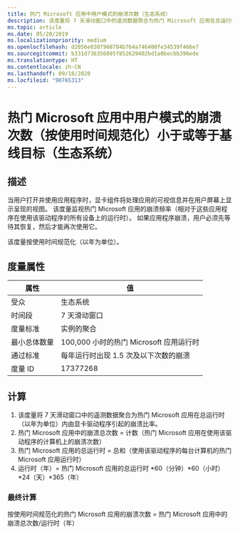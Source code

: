 ```yaml
---
title: 热门 Microsoft 应用中用户模式的崩溃次数（生态系统）
description: 该度量将 7 天滑动窗口中的遥测数据聚合为热门 Microsoft 应用在总运行时（以年为单位）内由显卡驱动程序引起的崩溃比率
ms.topic: article
ms.date: 05/20/2019
ms.localizationpriority: medium
ms.openlocfilehash: d2056e030f968784b764a746400fe34539f466e7
ms.sourcegitcommit: b331d736356095f852629402bd1a0becbb396ede
ms.translationtype: HT
ms.contentlocale: zh-CN
ms.lasthandoff: 09/18/2020
ms.locfileid: "90765313"
---
```

# <a name="number-of-user-mode-crashes-in-top-microsoft-apps-normalized-by-usage-is-less-than-or-equal-to-the-baseline-goal-ecosystem"></a>热门 Microsoft 应用中用户模式的崩溃次数（按使用时间规范化）小于或等于基线目标（生态系统）

## <a name="description"></a>描述

当用户打开并使用应用程序时，显卡组件将处理应用的可视信息并在用户屏幕上显示呈现的视图。 该度量监视热门 Microsoft 应用的崩溃频率（相对于这些应用程序在使用该驱动程序的所有设备上的运行时）。 如果应用程序崩溃，用户必须先等待其恢复，然后才能再次使用它。

该度量按使用时间规范化（以年为单位）。

## <a name="measure-attributes"></a>度量属性

|属性|值|
|----|----|
|受众|生态系统|
|时间段|7 天滑动窗口|
|度量标准|实例的聚合|
|最小总体数量|100,000 小时的热门 Microsoft 应用运行时|
|通过标准|每年运行时出现 1.5 次及以下次数的崩溃|
|度量 ID|17377268|

## <a name="calculation"></a>计算

1. 该度量将 7 天滑动窗口中的遥测数据聚合为热门 Microsoft 应用在总运行时（以年为单位）内由显卡驱动程序引起的崩溃比率。
2. 热门 Microsoft 应用中的崩溃总次数 = 计数（热门 Microsoft 应用在使用该驱动程序的计算机上的崩溃次数）
3. 热门 Microsoft 应用的总运行时 = 总和（使用该驱动程序的每台计算机的热门 Microsoft 应用运行时）
4. 运行时（年）= 热门 Microsoft 应用的总运行时 \*60（分钟）\*60（小时）\*24（天）\*365（年）

### <a name="final-calculation"></a>最终计算

按使用时间规范化的热门 Microsoft 应用的崩溃次数 = 热门 Microsoft 应用中的崩溃总次数/运行时（年）